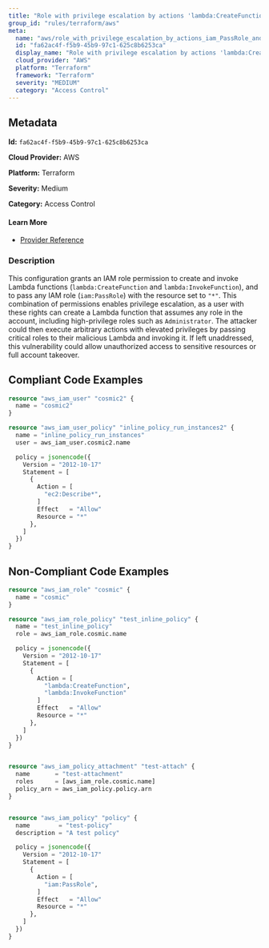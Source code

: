 ```yaml
---
title: "Role with privilege escalation by actions 'lambda:CreateFunction' and 'iam:PassRole' and 'lambda:InvokeFunction'"
group_id: "rules/terraform/aws"
meta:
  name: "aws/role_with_privilege_escalation_by_actions_iam_PassRole_and_lambda_CreateFunction_lambda_InvokeFunction"
  id: "fa62ac4f-f5b9-45b9-97c1-625c8b6253ca"
  display_name: "Role with privilege escalation by actions 'lambda:CreateFunction' and 'iam:PassRole' and 'lambda:InvokeFunction'"
  cloud_provider: "AWS"
  platform: "Terraform"
  framework: "Terraform"
  severity: "MEDIUM"
  category: "Access Control"
---
```

## Metadata

**Id:** `fa62ac4f-f5b9-45b9-97c1-625c8b6253ca`

**Cloud Provider:** AWS

**Platform:** Terraform

**Severity:** Medium

**Category:** Access Control

#### Learn More

 - [Provider Reference](https://registry.terraform.io/providers/hashicorp/aws/latest/docs/resources/iam_role_policy#policy)

### Description

 This configuration grants an IAM role permission to create and invoke Lambda functions (`lambda:CreateFunction` and `lambda:InvokeFunction`), and to pass any IAM role (`iam:PassRole`) with the resource set to `"*"`. This combination of permissions enables privilege escalation, as a user with these rights can create a Lambda function that assumes any role in the account, including high-privilege roles such as `Administrator`. The attacker could then execute arbitrary actions with elevated privileges by passing critical roles to their malicious Lambda and invoking it. If left unaddressed, this vulnerability could allow unauthorized access to sensitive resources or full account takeover.


## Compliant Code Examples
```terraform
resource "aws_iam_user" "cosmic2" {
  name = "cosmic2"
}

resource "aws_iam_user_policy" "inline_policy_run_instances2" {
  name = "inline_policy_run_instances"
  user = aws_iam_user.cosmic2.name

  policy = jsonencode({
    Version = "2012-10-17"
    Statement = [
      {
        Action = [
          "ec2:Describe*",
        ]
        Effect   = "Allow"
        Resource = "*"
      },
    ]
  })
}

```
## Non-Compliant Code Examples
```terraform
resource "aws_iam_role" "cosmic" {
  name = "cosmic"
}

resource "aws_iam_role_policy" "test_inline_policy" {
  name = "test_inline_policy"
  role = aws_iam_role.cosmic.name

  policy = jsonencode({
    Version = "2012-10-17"
    Statement = [
      {
        Action = [
          "lambda:CreateFunction",
          "lambda:InvokeFunction"
        ]
        Effect   = "Allow"
        Resource = "*"
      },
    ]
  })
}


resource "aws_iam_policy_attachment" "test-attach" {
  name       = "test-attachment"
  roles      = [aws_iam_role.cosmic.name]
  policy_arn = aws_iam_policy.policy.arn
}


resource "aws_iam_policy" "policy" {
  name        = "test-policy"
  description = "A test policy"

  policy = jsonencode({
    Version = "2012-10-17"
    Statement = [
      {
        Action = [
          "iam:PassRole",
        ]
        Effect   = "Allow"
        Resource = "*"
      },
    ]
  })
}

```